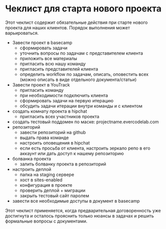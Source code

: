 # Чеклист для старта нового проекта

Этот чеклист содержит обязательные действия при старте нового проекта для наших клиентов. Порядок выполнения может варьироваться.

* Завести проект в basecamp
   * сформировать задачи
   * уточнить вопросы по задачам с представителем клиента
   * приложить все материалы
   * пригласить всю нашу команду
   * пригласить представителей клиента
   * определить workflow по задачам, описать, оповестить всех (можно описать в виде отдельного документа/статьи)
* Завести проект в YouTrack
    * пригласить команду
    * при необходимости подключить клиента
    * сформировать задачи на первую итерацию
    * обсудить задачи итерации внутри команды и с клиентом
* создать комнату проекта в hipchat
   * пригласить всех участников проекта
* создать тестовый поддомен по маске: projectname.evercodelab.com
* репозиторий
   * завести репозиторий на github
   * выдать права команде
   * настроить оповещения в hipchat
   * если есть просьба от клиента, настроить зеркало репо в его аккаунт или дать доступ к нашему репозиторию
* болванка проекта
   * залить болванку проекта в репозиторий
* настроить деплой
   * папка на staging сервере
   * хост в sites-enabled
   * конфигурация в проекте
   * проверить деплой + миграции
   * закрыть тестовый сайт паролем
* завести все необходимые доступы в документ в basecamp

Этот чеклист применяется, когда предварительная договоренность уже достигнута и осталось прояснить только нюансы в задачах и решить формальные вопросы с документами.
